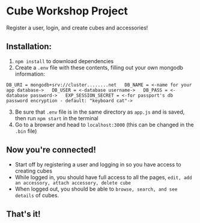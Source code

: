 Cube Workshop Project
==================

Register a user, login, and create cubes and accessories!

Installation:
------------

 1. `npm install` to download dependencies
 2. Create a `.env` file with these contents, filling out your own mongodb information:  
 
`DB_URI = mongodb+srv://cluster........net  
DB_NAME = <-name for your app database->  
DB_USER = <-database username->  
DB_PASS = <-database password->  
EXP_SESSION_SECRET = <-for passport's db password encryption - default: "keyboard cat"->`  

 3. Be sure that `.env` file is in the same directory as `app.js` and is saved, then run `npm start` in the terminal
 4. Go to a browser and head to `localhost:3000` (this can be changed in the `.bin` file)

 Now you're connected!
 -------------------
 - Start off by registering a user and logging in so you have access to creating cubes
 - While logged in, you should have full access to all the pages, `edit, add an accessory, attach accessory, delete cube`
 - When logged out, you should be able to `browse, search, and see details` of cubes.

 That's it!
 ---------